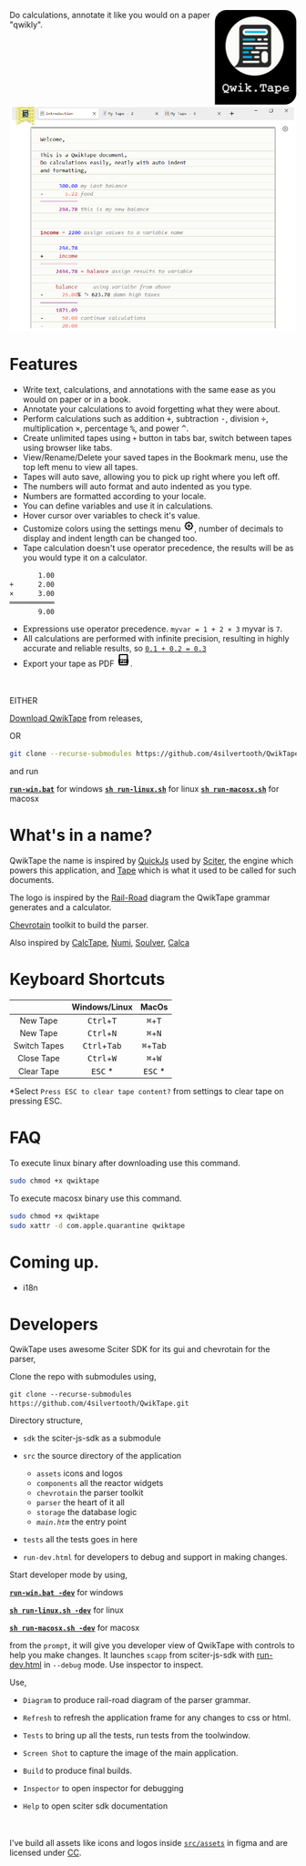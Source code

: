 <img src="Logo.png" align="right"
     alt="QwikTape logo by Viral Ghelani" width="144" height="166">
Do calculations, annotate it like you would on a paper "qwikly".

<img src="build/main-screen.png" width="750">

# Features
* Write text, calculations, and annotations with the same ease as you would on paper or in a book.
* Annotate your calculations to avoid forgetting what they were about.
* Perform calculations such as addition <kbd>+</kbd>, subtraction <kbd>-</kbd>, division <kbd>÷</kbd>, multiplication <kbd>×</kbd>, percentage <kbd>%</kbd>, and power <kbd>^</kbd>.
* Create unlimited tapes using `+` button in tabs bar, switch between tapes using browser like tabs.
* View/Rename/Delete your saved tapes in the Bookmark menu, use the top left menu to view all tapes.
* Tapes will auto save, allowing you to pick up right where you left off.
* The numbers will auto format and auto indented as you type.
* Numbers are formatted according to your locale.
* You can define variables and use it in calculations.
* Hover cursor over variables to check it's value.
* Customize colors using the settings menu <img src="src/assets/gear.svg" width="20">, number of decimals to display and indent length can be changed too.
* Tape calculation doesn't use operator precedence, the results will be as you would type it on a calculator. 
```
       1.00
+      2.00
×      3.00
═══════════
       9.00
```
* Expressions use operator precedence. `myvar = 1 + 2 × 3` myvar is `7`.
* All calculations are performed with infinite precision, resulting in highly accurate and reliable results, so [`0.1 + 0.2 = 0.3`](https://0.30000000000000004.com/)
* Export your tape as PDF <img src="src/assets/pdf.svg" width="24">.

<br></br>
EITHER 

[Download QwikTape](https://github.com/4silvertooth/QwikTape/releases) from releases,

OR 
```bash
git clone --recurse-submodules https://github.com/4silvertooth/QwikTape.git
```
and run

[**`run-win.bat`**](run-win.bat) for windows
[**`sh run-linux.sh`**](run-linux.sh) for linux
[**`sh run-macosx.sh`**](run-macosx.sh) for macosx


# What's in a name?
QwikTape the name is inspired by [QuickJs](https://github.com/bellard/quickjs) used by [Sciter](https://gitlab.com/sciter-engine/sciter-js-sdk), the engine which powers this application, and [Tape](https://en.wikipedia.org/wiki/Punched_tape) which is what it used to be called for such documents. 

The logo is inspired by the [Rail-Road](http://htmlpreview.github.io/?https://github.com/4silvertooth/QwikTape/blob/main/build/railroad-diagram.htm) diagram the QwikTape grammar generates and a calculator.

[Chevrotain](https://github.com/Chevrotain/chevrotain) toolkit to build the parser.

Also inspired by [CalcTape](https://calctape.app/), [Numi](https://numi.app/), [Soulver](https://soulver.app/), [Calca](http://calca.io/)

# Keyboard Shortcuts
| | Windows/Linux | MacOs |
| :---:   | :---: | :---: |
| New Tape | <kbd>Ctrl</kbd>+<kbd>T</kbd> | <kbd>&#8984;</kbd>+<kbd>T</kbd> |
| New Tape | <kbd>Ctrl</kbd>+<kbd>N</kbd> | <kbd>&#8984;</kbd>+<kbd>N</kbd> |
| Switch Tapes | <kbd>Ctrl</kbd>+<kbd>Tab</kbd> | <kbd>&#8984;</kbd>+<kbd>Tab</kbd> |
| Close Tape | <kbd>Ctrl</kbd>+<kbd>W</kbd> | <kbd>&#8984;</kbd>+<kbd>W</kbd> |
| Clear Tape | <kbd>ESC</kbd> * | <kbd>ESC</kbd> * |

 *Select `Press ESC to clear tape content?` from settings to clear tape on pressing ESC. 

# FAQ
To execute linux binary after downloading use this command. 
```sh 
sudo chmod +x qwiktape
``` 

To execute macosx binary use this command. 
```sh
sudo chmod +x qwiktape
sudo xattr -d com.apple.quarantine qwiktape
```
# Coming up.
* i18n

# Developers
QwikTape uses awesome Sciter SDK for its gui and chevrotain for the parser,

Clone the repo with submodules using,

```
git clone --recurse-submodules https://github.com/4silvertooth/QwikTape.git
```
Directory structure,

* `sdk` the sciter-js-sdk as a submodule

* `src` the source directory of the application
    * `assets` icons and logos
    * `components` all the reactor widgets
    * `chevrotain` the parser toolkit
    * `parser` the heart of it all
    * `storage` the database logic
    * <i>`main.htm`</i> the entry point
* `tests` all the tests goes in here
* `run-dev.html` for developers to debug and support in making changes.

Start developer mode by using,

[**`run-win.bat -dev`**](run-win.bat) for windows

[**`sh run-linux.sh -dev`**](run-linux.sh) for linux

[**`sh run-macosx.sh -dev`**](run-macosx.sh) for macosx

from the `prompt`, it will give you developer view of QwikTape with controls to help you make changes. It launches `scapp` from sciter-js-sdk with [run-dev.html](run-dev.html) in `--debug` mode. Use inspector to inspect.

Use,

* `Diagram` to produce rail-road diagram of the parser grammar.

* `Refresh` to refresh the application frame for any changes to css or html.

* `Tests` to bring up all the tests, run tests from the toolwindow.

* `Screen Shot` to capture the image of the main application. 

* `Build` to produce final builds.

* `Inspector` to open inspector for debugging 

* `Help` to open sciter sdk documentation

<br></br>
I've build all assets like icons and logos inside [`src/assets`](src/assets) in figma and are licensed under [CC](
https://creativecommons.org/licenses/by/4.0/).
